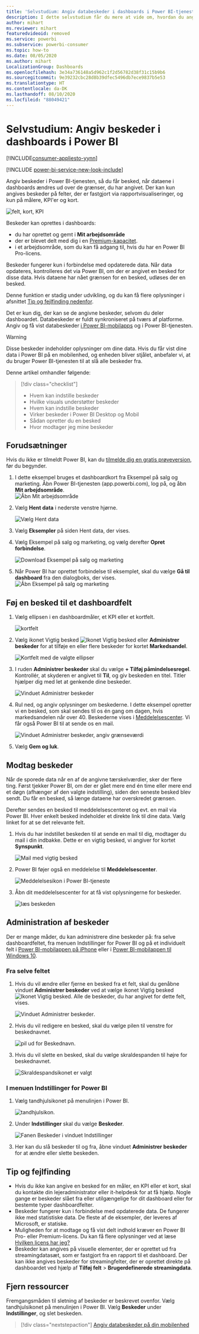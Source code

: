 ```yaml
---
title: 'Selvstudium: Angiv databeskeder i dashboards i Power BI-tjenesten'
description: I dette selvstudium får du mere at vide om, hvordan du angiver beskeder, så du får besked, når dataene i dine dashboards ændres ud over de grænser, du har angivet i Microsoft Power BI-tjenesten.
author: mihart
ms.reviewer: mihart
featuredvideoid: removed
ms.service: powerbi
ms.subservice: powerbi-consumer
ms.topic: how-to
ms.date: 08/05/2020
ms.author: mihart
LocalizationGroup: Dashboards
ms.openlocfilehash: 3e34a736148a5d962c1f2d56782d38f31c15b9b6
ms.sourcegitcommit: 9e39232cbc28d8b39dfec5496db7ece9837b5e53
ms.translationtype: HT
ms.contentlocale: da-DK
ms.lasthandoff: 08/10/2020
ms.locfileid: "88049421"
---
```

# <a name="tutorial-set-alerts-on-power-bi-dashboards"></a>Selvstudium: Angiv beskeder i dashboards i Power BI

[!INCLUDE[consumer-appliesto-yynn](../includes/consumer-appliesto-yynn.md)]

[!INCLUDE [power-bi-service-new-look-include](../includes/power-bi-service-new-look-include.md)]

Angiv beskeder i Power BI-tjenesten, så du får besked, når dataene i dashboards ændres ud over de grænser, du har angivet. Der kan kun angives beskeder på felter, der er fastgjort via rapportvisualiseringer, og kun på målere, KPI'er og kort. 

![felt, kort, KPI](media/end-user-alerts/card-gauge-kpi.png)

Beskeder kan oprettes i dashboards:
- du har oprettet og gemt i **Mit arbejdsområde**
- der er blevet delt med dig i en [Premium-kapacitet](end-user-license.md). 
- i et arbejdsområde, som du kan få adgang til, hvis du har en Power BI Pro-licens.    

Beskeder fungerer kun i forbindelse med opdaterede data. Når data opdateres, kontrolleres det via Power BI, om der er angivet en besked for disse data. Hvis dataene har nået grænsen for en besked, udløses der en besked. 

Denne funktion er stadig under udvikling, og du kan få flere oplysninger i afsnittet [Tip og fejlfinding nedenfor](#tips-and-troubleshooting).



Det er kun dig, der kan se de angivne beskeder, selvom du deler dashboardet. Databeskeder er fuldt synkroniseret på tværs af platforme. Angiv og få vist databeskeder [i Power BI-mobilapps](mobile/mobile-set-data-alerts-in-the-mobile-apps.md) og i Power BI-tjenesten. 

> [!WARNING]
> Disse beskeder indeholder oplysninger om dine data. Hvis du får vist dine data i Power BI på en mobilenhed, og enheden bliver stjålet, anbefaler vi, at du bruger Power BI-tjenesten til at slå alle beskeder fra.
> 

Denne artikel omhandler følgende:
> [!div class="checklist"]
> * Hvem kan indstille beskeder
> * Hvilke visuals understøtter beskeder
> * Hvem kan indstille beskeder
> * Virker beskeder i Power BI Desktop og Mobil
> * Sådan opretter du en besked
> * Hvor modtager jeg mine beskeder

## <a name="prerequisites"></a>Forudsætninger

Hvis du ikke er tilmeldt Power BI, kan du [tilmelde dig en gratis prøveversion](https://app.powerbi.com/signupredirect?pbi_source=web), før du begynder.

1. I dette eksempel bruges et dashboardkort fra Eksempel på salg og marketing. Åbn Power BI-tjenesten (app.powerbi.com), log på, og åbn **Mit arbejdsområde**.    
    ![Åbn Mit arbejdsområde](media//end-user-alerts/power-bi-my-workspace.png)

2. Vælg **Hent data** i nederste venstre hjørne.

    ![Vælg Hent data](media//end-user-alerts/power-bi-get-data.png)

3. Vælg **Eksempler** på siden Hent data, der vises.

4. Vælg Eksempel på salg og marketing, og vælg derefter **Opret forbindelse**.

    ![Download Eksempel på salg og marketing](media//end-user-alerts/power-bi-sample.png)

5. Når Power BI har oprettet forbindelse til eksemplet, skal du vælge **Gå til dashboard** fra den dialogboks, der vises.     
    ![Åbn Eksempel på salg og marketing](media//end-user-alerts/power-bi-go-to-dashboard.png)

## <a name="add-an-alert-to-a-dashboard-tile"></a>Føj en besked til et dashboardfelt

1. Vælg ellipsen i en dashboardmåler, et KPI eller et kortfelt.
   
   ![kortfelt](media/end-user-alerts/power-bi-card.png)

2. Vælg ikonet Vigtig besked ![Ikonet Vigtig besked](media/end-user-alerts/power-bi-alert-icon.png) eller **Administrer beskeder** for at tilføje en eller flere beskeder for kortet **Markedsandel**.

   ![Kortfelt med de valgte ellipser](media/end-user-alerts/power-bi-manage.png)

   
1. I ruden **Administrer beskeder** skal du vælge **+ Tilføj påmindelsesregel**.  Kontrollér, at skyderen er angivet til **Til**, og giv beskeden en titel. Titler hjælper dig med let at genkende dine beskeder.
   
   ![Vinduet Administrer beskeder](media/end-user-alerts/power-bi-alert-manage.png)
4. Rul ned, og angiv oplysninger om beskederne.  I dette eksempel opretter vi en besked, som skal sendes til os én gang om dagen, hvis markedsandelen når over 40. Beskederne vises i [Meddelelsescenter](end-user-notification-center.md). Vi får også Power BI til at sende os en mail.
   
   ![Vinduet Administrer beskeder, angiv grænseværdi](media/end-user-alerts/power-bi-manage-alert-detail.png)

5. Vælg **Gem og luk**.
 


   > 

## <a name="receiving-alerts"></a>Modtag beskeder
Når de sporede data når en af de angivne tærskelværdier, sker der flere ting. Først tjekker Power BI, om der er gået mere end én time eller mere end et døgn (afhænger af den valgte indstilling), siden den seneste besked blev sendt. Du får en besked, så længe dataene har overskredet grænsen.

Derefter sendes en besked til meddelelsescenteret og evt. en mail via Power BI. Hver enkelt besked indeholder et direkte link til dine data. Vælg linket for at se det relevante felt.  

1. Hvis du har indstillet beskeden til at sende en mail til dig, modtager du mail i din indbakke. Dette er en vigtig besked, vi angiver for kortet **Synspunkt**.
   
   ![Mail med vigtig besked](media/end-user-alerts/power-bi-email.png)
2. Power BI føjer også en meddelelse til **Meddelelsescenter**.
   
   ![Meddelelsesikon i Power BI-tjeneste](media/end-user-alerts/power-bi-task.png)
3. Åbn dit meddelelsescenter for at få vist oplysningerne for beskeder.
   
    ![læs beskeden](media/end-user-alerts/power-bi-notifications.png)
   
  

## <a name="managing-alerts"></a>Administration af beskeder

Der er mange måder, du kan administrere dine beskeder på: fra selve dashboardfeltet, fra menuen Indstillinger for Power BI og på et individuelt felt i [Power BI-mobilappen på iPhone](mobile/mobile-set-data-alerts-in-the-mobile-apps.md) eller i [Power BI-mobilappen til Windows 10](mobile/mobile-set-data-alerts-in-the-mobile-apps.md).

### <a name="from-the-tile-itself"></a>Fra selve feltet

1. Hvis du vil ændre eller fjerne en besked fra et felt, skal du genåbne vinduet **Administrer beskeder** ved at vælge ikonet Vigtig besked ![Ikonet Vigtig besked](media/end-user-alerts/power-bi-alert-icon.png). Alle de beskeder, du har angivet for dette felt, vises.
   
    ![Vinduet Administrer beskeder](media/end-user-alerts/power-bi-manage-alert.png).
2. Hvis du vil redigere en besked, skal du vælge pilen til venstre for beskednavnet.
   
    ![pil ud for Beskednavn](media/end-user-alerts/power-bi-alert-modify.png).
3. Hvis du vil slette en besked, skal du vælge skraldespanden til højre for beskednavnet.
   
      ![Skraldespandsikonet er valgt](media/end-user-alerts/power-bi-delete.png)

### <a name="from-the-power-bi-settings-menu"></a>I menuen Indstillinger for Power BI

1. Vælg tandhjulsikonet på menulinjen i Power BI.
   
    ![tandhjulsikon](media/end-user-alerts/power-bi-gear-icon.png).
2. Under **Indstillinger** skal du vælge **Beskeder**.
   
    ![Fanen Beskeder i vinduet Indstillinger](media/end-user-alerts/power-bi-settings.png)
3. Her kan du slå beskeder til og fra, åbne vinduet **Administrer beskeder** for at ændre eller slette beskeden.

## <a name="tips-and-troubleshooting"></a>Tip og fejlfinding 

* Hvis du ikke kan angive en besked for en måler, en KPI eller et kort, skal du kontakte din lejeradministrator eller it-helpdesk for at få hjælp. Nogle gange er beskeder slået fra eller utilgængelige for dit dashboard eller for bestemte typer dashboardfelter.
* Beskeder fungerer kun i forbindelse med opdaterede data. De fungerer ikke med statistiske data. De fleste af de eksempler, der leveres af Microsoft, er statiske. 
* Muligheden for at modtage og få vist delt indhold kræver en Power BI Pro- eller Premium-licens. Du kan få flere oplysninger ved at læse [Hvilken licens har jeg?](end-user-license.md)
* Beskeder kan angives på visuelle elementer, der er oprettet ud fra streamingdatasæt, som er fastgjort fra en rapport til et dashboard. Der kan ikke angives beskeder for streamingfelter, der er oprettet direkte på dashboardet ved hjælp af **Tilføj felt** > **Brugerdefinerede streamingdata**.


## <a name="clean-up-resources"></a>Fjern ressourcer
Fremgangsmåden til sletning af beskeder er beskrevet ovenfor. Vælg tandhjulsikonet på menulinjen i Power BI. Vælg **Beskeder** under **Indstillinger**, og slet beskeden.

> [!div class="nextstepaction"]
> [Angiv databeskeder på din mobilenhed](mobile/mobile-set-data-alerts-in-the-mobile-apps.md)


